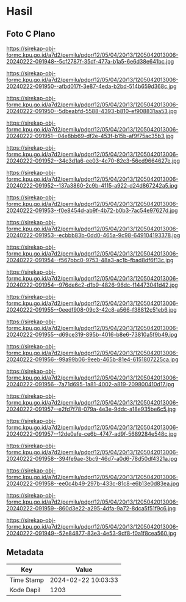 # Hasil

## Foto C Plano

https://sirekap-obj-formc.kpu.go.id/a7d2/pemilu/pdpr/12/05/04/20/13/1205042013006-20240222-091948--5cf2787f-35df-477a-b1a5-6e6d38e641bc.jpg

https://sirekap-obj-formc.kpu.go.id/a7d2/pemilu/pdpr/12/05/04/20/13/1205042013006-20240222-091950--afbd017f-3e87-4eda-b2bd-514b659d368c.jpg

https://sirekap-obj-formc.kpu.go.id/a7d2/pemilu/pdpr/12/05/04/20/13/1205042013006-20240222-091950--5dbeabfd-5588-4393-b810-ef908831aa53.jpg

https://sirekap-obj-formc.kpu.go.id/a7d2/pemilu/pdpr/12/05/04/20/13/1205042013006-20240222-091951--04e8bb69-df2e-453f-b15b-af9f75ac35b3.jpg

https://sirekap-obj-formc.kpu.go.id/a7d2/pemilu/pdpr/12/05/04/20/13/1205042013006-20240222-091952--34c3d1a6-ee03-4c70-82c3-56cd9664627e.jpg

https://sirekap-obj-formc.kpu.go.id/a7d2/pemilu/pdpr/12/05/04/20/13/1205042013006-20240222-091952--137a3860-2c9b-4115-a922-d24d867242a5.jpg

https://sirekap-obj-formc.kpu.go.id/a7d2/pemilu/pdpr/12/05/04/20/13/1205042013006-20240222-091953--f0e8454d-ab9f-4b72-b0b3-7ac54e97627d.jpg

https://sirekap-obj-formc.kpu.go.id/a7d2/pemilu/pdpr/12/05/04/20/13/1205042013006-20240222-091953--ecbbb83b-0dd0-465a-9c98-649104193378.jpg

https://sirekap-obj-formc.kpu.go.id/a7d2/pemilu/pdpr/12/05/04/20/13/1205042013006-20240222-091954--f567bbc0-9753-48a3-ac1b-fbad8df6f13c.jpg

https://sirekap-obj-formc.kpu.go.id/a7d2/pemilu/pdpr/12/05/04/20/13/1205042013006-20240222-091954--976de6c2-d1b9-4826-96dc-f14473041d42.jpg

https://sirekap-obj-formc.kpu.go.id/a7d2/pemilu/pdpr/12/05/04/20/13/1205042013006-20240222-091955--0eedf908-09c3-42c8-a566-f38812c51eb6.jpg

https://sirekap-obj-formc.kpu.go.id/a7d2/pemilu/pdpr/12/05/04/20/13/1205042013006-20240222-091955--d69ce319-895b-4016-b8e6-73810a5f9b49.jpg

https://sirekap-obj-formc.kpu.go.id/a7d2/pemilu/pdpr/12/05/04/20/13/1205042013006-20240222-091956--99a99b06-9eeb-465b-81e4-6151807225ca.jpg

https://sirekap-obj-formc.kpu.go.id/a7d2/pemilu/pdpr/12/05/04/20/13/1205042013006-20240222-091956--7a71d695-1a81-4002-a819-209800410d17.jpg

https://sirekap-obj-formc.kpu.go.id/a7d2/pemilu/pdpr/12/05/04/20/13/1205042013006-20240222-091957--e2fd7f78-079a-4e3e-9ddc-a18e935be6c5.jpg

https://sirekap-obj-formc.kpu.go.id/a7d2/pemilu/pdpr/12/05/04/20/13/1205042013006-20240222-091957--12de0afe-ce6b-4747-ad9f-5689284e548c.jpg

https://sirekap-obj-formc.kpu.go.id/a7d2/pemilu/pdpr/12/05/04/20/13/1205042013006-20240222-091958--394fe9ae-3bc9-46d7-a0d6-78d50df4321a.jpg

https://sirekap-obj-formc.kpu.go.id/a7d2/pemilu/pdpr/12/05/04/20/13/1205042013006-20240222-091958--ee0c4b49-297b-433c-81c8-e6b13e0d83ea.jpg

https://sirekap-obj-formc.kpu.go.id/a7d2/pemilu/pdpr/12/05/04/20/13/1205042013006-20240222-091959--860d3e22-a295-4dfa-9a72-8dca5f51f9c6.jpg

https://sirekap-obj-formc.kpu.go.id/a7d2/pemilu/pdpr/12/05/04/20/13/1205042013006-20240222-091949--52e84877-83e3-4e53-9df8-f0a1f8cea560.jpg


## Metadata

| Key        | Value               |
| ---------- | ------------------- |
| Time Stamp | 2024-02-22 10:03:33 |
| Kode Dapil | 1203                |



